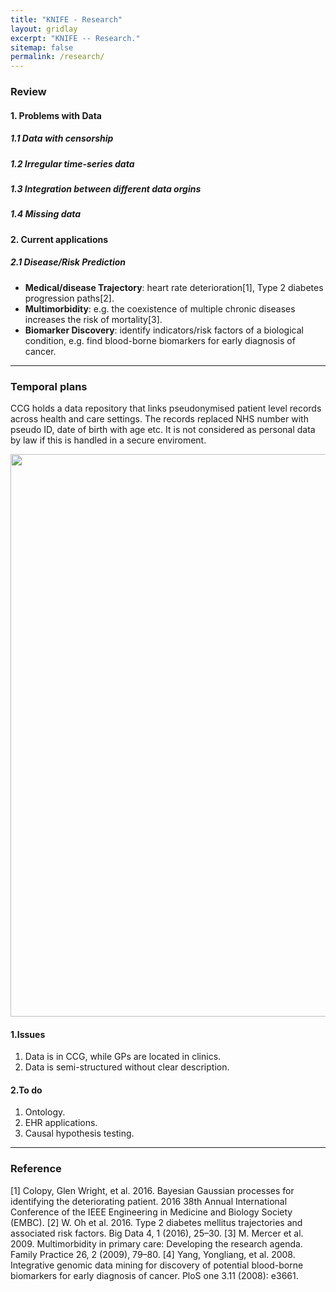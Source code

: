 ```yaml
---
title: "KNIFE - Research"
layout: gridlay
excerpt: "KNIFE -- Research."
sitemap: false
permalink: /research/
---
```


### Review
#### 1. Problems with Data
##### 1.1 Data with censorship
##### 1.2 Irregular time-series data
##### 1.3 Integration between different data orgins
##### 1.4 Missing data


#### 2. Current applications
##### 2.1 Disease/Risk Prediction
  * **Medical/disease Trajectory**: heart rate deterioration[1], Type 2 diabetes progression paths[2].
  * **Multimorbidity**: e.g. the coexistence of multiple chronic diseases increases the risk of mortality[3].
  * **Biomarker Discovery**: identify indicators/risk factors of a biological condition, e.g. find blood-borne biomarkers for early diagnosis of cancer.
  
---

### Temporal plans

CCG holds a data repository that links pseudonymised patient level records across health and care settings. The records replaced NHS number with pseudo ID, date of birth with age etc. It is not considered as personal data by law if this is handled in a secure enviroment. 

<img src="{{ site.url }}{{ site.baseurl }}/images/background/todo.png" style="width: 900px">



#### 1.Issues
1. Data is in CCG, while GPs are located in clinics.
2. Data is semi-structured without clear description.



#### 2.To do
1. Ontology.
2. EHR applications.
3. Causal hypothesis testing.




---
### Reference
[1] Colopy, Glen Wright, et al. 2016. Bayesian Gaussian processes for identifying the deteriorating patient. 2016 38th Annual International Conference of the IEEE Engineering in Medicine and Biology Society (EMBC).
[2] W. Oh et al. 2016. Type 2 diabetes mellitus trajectories and associated risk factors. Big Data 4, 1 (2016), 25–30.
[3] M. Mercer et al. 2009. Multimorbidity in primary care: Developing the research agenda. Family Practice 26, 2 (2009), 79–80.
[4] Yang, Yongliang, et al. 2008. Integrative genomic data mining for discovery of potential blood-borne biomarkers for early diagnosis of cancer. PloS one 3.11 (2008): e3661.

